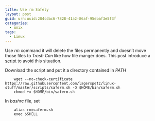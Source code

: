 ```yaml
---
title: Use rm Safely
layout: post
guid: urn:uuid:284cdac6-7828-41a2-86af-95ebaf3e5f3f
categories:
  - unix
tags:
  - Linux
---
```


Use *rm* command it will delete the files permanently and doesn’t move those files to *Trash Can* like how file manger does.
This post introduce a [script](https://github.com/lagerspetz/linux-stuff/blob/master/scripts/saferm.sh) to avoid this situation.

Download the script and put it a directory contained in *PATH*
```
    wget --no-check-certificate https://raw.githubusercontent.com/lagerspetz/linux-stuff/master/scripts/saferm.sh -O $HOME/bin/saferm.sh
    chmod +x $HOME/bin/saferm.sh
```
In *bashrc* file, set
```
    alias rm=saferm.sh
    exec $SHELL
```
